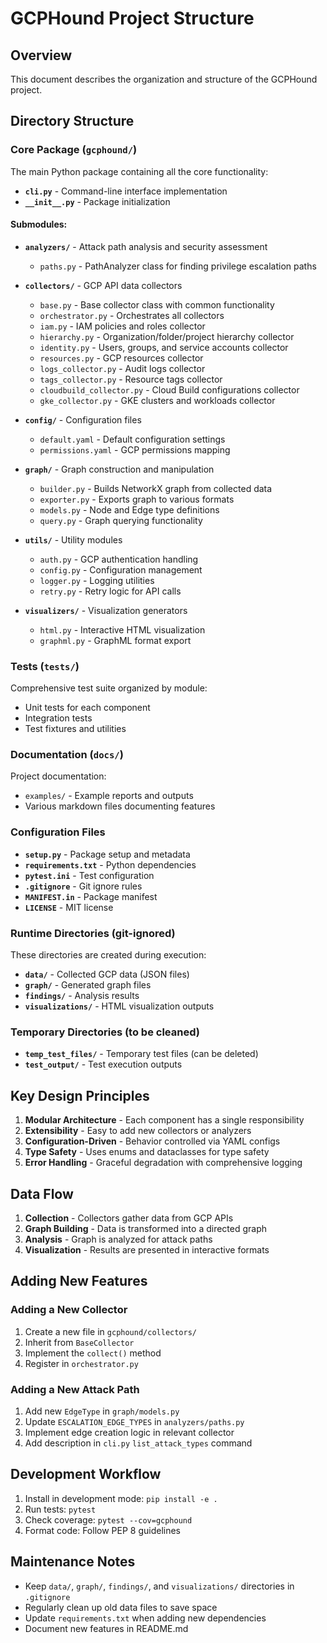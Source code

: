# GCPHound Project Structure

## Overview
This document describes the organization and structure of the GCPHound project.

## Directory Structure

### Core Package (`gcphound/`)
The main Python package containing all the core functionality:

- **`cli.py`** - Command-line interface implementation
- **`__init__.py`** - Package initialization

#### Submodules:
- **`analyzers/`** - Attack path analysis and security assessment
  - `paths.py` - PathAnalyzer class for finding privilege escalation paths
  
- **`collectors/`** - GCP API data collectors
  - `base.py` - Base collector class with common functionality
  - `orchestrator.py` - Orchestrates all collectors
  - `iam.py` - IAM policies and roles collector
  - `hierarchy.py` - Organization/folder/project hierarchy collector
  - `identity.py` - Users, groups, and service accounts collector
  - `resources.py` - GCP resources collector
  - `logs_collector.py` - Audit logs collector
  - `tags_collector.py` - Resource tags collector
  - `cloudbuild_collector.py` - Cloud Build configurations collector
  - `gke_collector.py` - GKE clusters and workloads collector
  
- **`config/`** - Configuration files
  - `default.yaml` - Default configuration settings
  - `permissions.yaml` - GCP permissions mapping
  
- **`graph/`** - Graph construction and manipulation
  - `builder.py` - Builds NetworkX graph from collected data
  - `exporter.py` - Exports graph to various formats
  - `models.py` - Node and Edge type definitions
  - `query.py` - Graph querying functionality
  
- **`utils/`** - Utility modules
  - `auth.py` - GCP authentication handling
  - `config.py` - Configuration management
  - `logger.py` - Logging utilities
  - `retry.py` - Retry logic for API calls
  
- **`visualizers/`** - Visualization generators
  - `html.py` - Interactive HTML visualization
  - `graphml.py` - GraphML format export

### Tests (`tests/`)
Comprehensive test suite organized by module:
- Unit tests for each component
- Integration tests
- Test fixtures and utilities

### Documentation (`docs/`)
Project documentation:
- `examples/` - Example reports and outputs
- Various markdown files documenting features

### Configuration Files
- **`setup.py`** - Package setup and metadata
- **`requirements.txt`** - Python dependencies
- **`pytest.ini`** - Test configuration
- **`.gitignore`** - Git ignore rules
- **`MANIFEST.in`** - Package manifest
- **`LICENSE`** - MIT license

### Runtime Directories (git-ignored)
These directories are created during execution:
- **`data/`** - Collected GCP data (JSON files)
- **`graph/`** - Generated graph files
- **`findings/`** - Analysis results
- **`visualizations/`** - HTML visualization outputs

### Temporary Directories (to be cleaned)
- **`temp_test_files/`** - Temporary test files (can be deleted)
- **`test_output/`** - Test execution outputs

## Key Design Principles

1. **Modular Architecture** - Each component has a single responsibility
2. **Extensibility** - Easy to add new collectors or analyzers
3. **Configuration-Driven** - Behavior controlled via YAML configs
4. **Type Safety** - Uses enums and dataclasses for type safety
5. **Error Handling** - Graceful degradation with comprehensive logging

## Data Flow

1. **Collection** - Collectors gather data from GCP APIs
2. **Graph Building** - Data is transformed into a directed graph
3. **Analysis** - Graph is analyzed for attack paths
4. **Visualization** - Results are presented in interactive formats

## Adding New Features

### Adding a New Collector
1. Create a new file in `gcphound/collectors/`
2. Inherit from `BaseCollector`
3. Implement the `collect()` method
4. Register in `orchestrator.py`

### Adding a New Attack Path
1. Add new `EdgeType` in `graph/models.py`
2. Update `ESCALATION_EDGE_TYPES` in `analyzers/paths.py`
3. Implement edge creation logic in relevant collector
4. Add description in `cli.py` `list_attack_types` command

## Development Workflow

1. Install in development mode: `pip install -e .`
2. Run tests: `pytest`
3. Check coverage: `pytest --cov=gcphound`
4. Format code: Follow PEP 8 guidelines

## Maintenance Notes

- Keep `data/`, `graph/`, `findings/`, and `visualizations/` directories in `.gitignore`
- Regularly clean up old data files to save space
- Update `requirements.txt` when adding new dependencies
- Document new features in README.md 